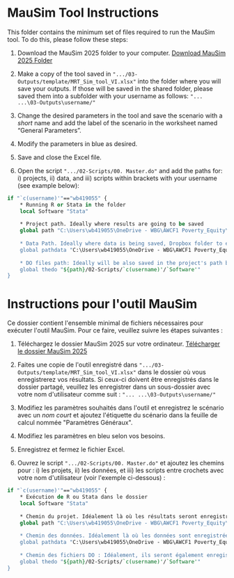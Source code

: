 
# MauSim Tool Instructions

This folder contains the minimum set of files required to run the MauSim tool. To do this, please follow these steps:

1. Download the MauSim 2025 folder to your computer.
   [Download MauSim 2025 Folder](https://www.dropbox.com/scl/fo/ss1uivnptb8ch7hrhbik2/APN6KzeB6qfibGRwi-Lb0zg?rlkey=x0lbh1j2l4h95rx2h853yjg5k&st=14idx9ah&dl=0)

2. Make a copy of the tool saved in `".../03-Outputs/template/MRT_Sim_tool_VI.xlsx"` into the folder where you will save your outputs. If those will be saved in the shared folder, please saved them into a subfolder with your username as follows:
   `"... ...\03-Outputs\username/"`

3. Change the desired parameters in the tool and save the scenario with a _short_ name and add the label of the scenario in the worksheet named “General Parameters”.

4. Modify the parameters in blue as desired.

5. Save and close the Excel file.

6. Open the script `".../02-Scripts/00. Master.do"` and add the paths for: i) projects, ii) data, and iii) scripts within brackets with your username (see example below):

```stata
if "`c(username)'"=="wb419055" {
    * Running R or Stata in the folder
    local Software "Stata"
    
    * Project path. Ideally where results are going to be saved
    global path "C:\Users\wb419055\OneDrive - WBG\AWCF1 Poverty_Equity\04 MAURITANIA\PROJECTS\01 MRT Fiscal Incidence Analysis\0_Public_repository\v4.0_April_2025\"
    
    * Data Path. Ideally where data is being saved, Dropbox folder to ensure we are always using the latest data. However, if you have connection problems, you can download the data to your local computer
    global pathdata "C:\Users\wb419055\OneDrive - WBG\AWCF1 Poverty_Equity\04 MAURITANIA\PROJECTS\01 MRT Fiscal Incidence Analysis\0_Public_repository\v4.0_April_2025\01-Data"
    
    * DO files path: Ideally will be also saved in the project's path but Github gives the advantage of saving them wherever you want. Important: If you save them in the project's folder, you need to add a subfolder within scripts
    global thedo "${path}/02-Scripts/`c(username)'/`Software'"
}
```


# Instructions pour l'outil MauSim

Ce dossier contient l'ensemble minimal de fichiers nécessaires pour exécuter l'outil MauSim. Pour ce faire, veuillez suivre les étapes suivantes :

1. Téléchargez le dossier MauSim 2025 sur votre ordinateur.
   [Télécharger le dossier MauSim 2025](https://www.dropbox.com/scl/fo/ss1uivnptb8ch7hrhbik2/APN6KzeB6qfibGRwi-Lb0zg?rlkey=x0lbh1j2l4h95rx2h853yjg5k&st=14idx9ah&dl=0)

2. Faites une copie de l'outil enregistré dans `".../03-Outputs/template/MRT_Sim_tool_VI.xlsx"` dans le dossier où vous enregistrerez vos résultats. Si ceux-ci doivent être enregistrés dans le dossier partagé, veuillez les enregistrer dans un sous-dossier avec votre nom d'utilisateur comme suit :
   `"... ...\03-Outputs\username/"`

3. Modifiez les paramètres souhaités dans l'outil et enregistrez le scénario avec un _nom court_ et ajoutez l'étiquette du scénario dans la feuille de calcul nommée "Paramètres Généraux".

4. Modifiez les paramètres en bleu selon vos besoins.

5. Enregistrez et fermez le fichier Excel.

6. Ouvrez le script `".../02-Scripts/00. Master.do"` et ajoutez les chemins pour : i) les projets, ii) les données, et iii) les scripts entre crochets avec votre nom d'utilisateur (voir l'exemple ci-dessous) :

```stata
if "`c(username)'"=="wb419055" {
    * Exécution de R ou Stata dans le dossier
    local Software "Stata"
    
    * Chemin du projet. Idéalement là où les résultats seront enregistrés
    global path "C:\Users\wb419055\OneDrive - WBG\AWCF1 Poverty_Equity\04 MAURITANIA\PROJECTS\01 MRT Fiscal Incidence Analysis\0_Public_repository\v4.0_April_2025\"
    
    * Chemin des données. Idéalement là où les données sont enregistrées, dossier Dropbox pour s'assurer que nous utilisons toujours les dernières données. Cependant, si vous avez des problèmes de connexion, vous pouvez télécharger les données sur votre ordinateur local
    global pathdata "C:\Users\wb419055\OneDrive - WBG\AWCF1 Poverty_Equity\04 MAURITANIA\PROJECTS\01 MRT Fiscal Incidence Analysis\0_Public_repository\v4.0_April_2025\01-Data"
    
    * Chemin des fichiers DO : Idéalement, ils seront également enregistrés dans le chemin du projet, mais Github offre l'avantage de les enregistrer où vous voulez. Important : Si vous les enregistrez dans le dossier du projet, vous devez ajouter un sous-dossier dans les scripts
    global thedo "${path}/02-Scripts/`c(username)'/`Software'"
}
